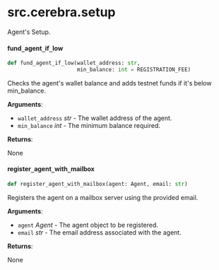 <a id="src.cerebra.setup"></a>

# src.cerebra.setup

Agent's Setup.

<a id="src.cerebra.setup.fund_agent_if_low"></a>

#### fund`_`agent`_`if`_`low

```python
def fund_agent_if_low(wallet_address: str,
                      min_balance: int = REGISTRATION_FEE)
```

Checks the agent's wallet balance and adds testnet funds if it's below min_balance.

**Arguments**:

- `wallet_address` _str_ - The wallet address of the agent.
- `min_balance` _int_ - The minimum balance required.
  

**Returns**:

  None

<a id="src.cerebra.setup.register_agent_with_mailbox"></a>

#### register`_`agent`_`with`_`mailbox

```python
def register_agent_with_mailbox(agent: Agent, email: str)
```

Registers the agent on a mailbox server using the provided email.

**Arguments**:

- `agent` _Agent_ - The agent object to be registered.
- `email` _str_ - The email address associated with the agent.
  

**Returns**:

  None

